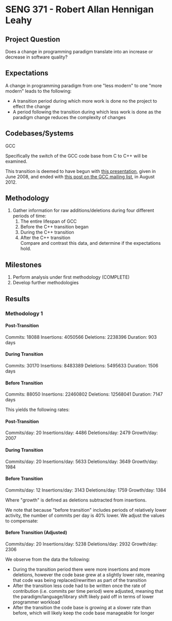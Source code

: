 # SENG 371 - Robert Allan Hennigan Leahy

## Project Question

Does a change in programming paradigm translate into an increase or decrease in software quality?

## Expectations

A change in programming paradigm from one "less modern" to one "more modern" leads to the following:

-	A transition period during which more work is done no the project to effect the change
-	A period following the transition during which less work is done as the paradigm change reduces the complexity of changes

## Codebases/Systems

GCC

Specifically the switch of the GCC code base from C to C++ will be examined.

This transition is deemed to have begun with [this presentation](http://airs.com/ian/cxx-slides.pdf), given in June 2008, and ended with [this post on the GCC mailing list](https://gcc.gnu.org/ml/gcc/2012-08/msg00015.html), in August 2012.

## Methodology

1.	Gather information for raw additions/deletions during four different periods of time:  
	1.	The entire lifespan of GCC
	2.	Before the C++ transition began
	3.	During the C++ transition
	4.	After the C++ transition  
	Compare and contrast this data, and determine if the expectations hold.

## Milestones

1.	Perform analysis under first methodology (COMPLETE)
2.	Develop further methodologies

## Results

### Methodology 1

#### Post-Transition

Commits: 18088
Insertions: 4050566
Deletions: 2238396
Duration: 903 days

#### During Transition

Commits: 30170
Insertions: 8483389
Deletions: 5495633
Duration: 1506 days

#### Before Transition

Commits: 88050
Insertions: 22460802
Deletions: 12568041
Duration: 7147 days

This yields the following rates:

#### Post-Transition

Commits/day: 20
Insertions/day: 4486
Deletions/day: 2479
Growth/day: 2007

#### During Transition

Commits/day: 20
Insertions/day: 5633
Deletions/day: 3649
Growth/day: 1984

#### Before Transition

Commits/day: 12
Insertions/day: 3143
Deletions/day: 1759
Growth/day: 1384

Where "growth" is defined as deletions subtracted from insertions.

We note that because "before transition" includes periods of relatively lower activity, the number of commits per day is 40% lower.  We adjust the values to compensate:

#### Before Transition (Adjusted)

Commits/day: 20
Insertions/day: 5238
Deletions/day: 2932
Growth/day: 2306

We observe from the data the following:

- During the transition period there were more insertions and more deletions, however the code base grew at a slightly lower rate, meaning that code was being replaced/rewritten as part of the transition
- After the transition less code had to be written once the rate of contribution (i.e. commits per time period) were adjusted, meaning that the paradigm/language/library shift likely paid off in terms of lower programmer workload
- After the transition the code base is growing at a slower rate than before, which will likely keep the code base manageable for longer
